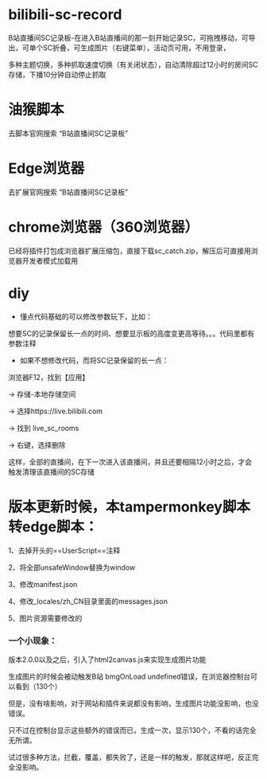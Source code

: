 # bilibili-sc-record
B站直播间SC记录板-在进入B站直播间的那一刻开始记录SC，可拖拽移动，可导出，可单个SC折叠，可生成图片（右键菜单），活动页可用，不用登录，

多种主题切换，多种抓取速度切换（有关闭状态），自动清除超过12小时的房间SC存储，下播10分钟自动停止抓取

# 油猴脚本
去脚本官网搜索 “B站直播间SC记录板”

# Edge浏览器
去扩展官网搜索 “B站直播间SC记录板”

# chrome浏览器（360浏览器）
已经将插件打包成浏览器扩展压缩包，直接下载sc_catch.zip，解压后可直接用浏览器开发者模式加载用


# diy

- 懂点代码基础的可以修改参数玩下，比如：

想要SC的记录保留长一点的时间、想要显示板的高度变更高等待。。。代码里都有参数注释


- 如果不想修改代码，而将SC记录保留的长一点：

浏览器F12，找到【应用】 

-> 存储-本地存储空间 

-> 选择https://live.bilibili.com 

-> 找到 live_sc_rooms 

-> 右键，选择删除

这样，全部的直播间，在下一次进入该直播间，并且还要相隔12小时之后，才会触发清理该直播间的SC存储





# 版本更新时候，本tampermonkey脚本转edge脚本：
1、去掉开头的==UserScript==注释

2、将全部unsafeWindow替换为window

3、修改manifest.json

4、修改_locales/zh_CN目录里面的messages.json

5、图片资源需要修改的





### 一个小现象：

版本2.0.0以及之后，引入了html2canvas.js来实现生成图片功能

生成图片的时候会被动触发B站 bmgOnLoad undefined错误，在浏览器控制台可以看到（130个）

但是，没有啥影响，对于网站和插件来说都没有影响，生成图片功能没影响，也没错误。

只不过在控制台显示这些额外的错误而已，生成一次，显示130个，不看的话完全无所谓。

试过很多种方法，拦截，覆盖，都失败了，还是一样的触发，那就这样吧，反正完全没影响。


